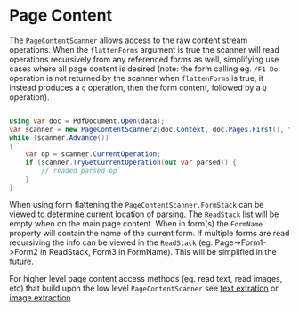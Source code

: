 # Page Content

The `PageContentScanner` allows access to the raw content stream operations. When the `flattenForms` argument is true the scanner will read operations recursively from any referenced forms as well, simplifying use cases where all page content is desired (note: the form calling eg. `/F1 Do` operation is not returned by the scanner when `flattenForms` is true, it instead produces a `q` operation, then the form content, followed by a `Q` operation).

```csharp

using var doc = PdfDocument.Open(data);
var scanner = new PageContentScanner2(doc.Context, doc.Pages.First(), flattenForms: true);
while (scanner.Advance())
{
    var op = scanner.CurrentOperation;
    if (scanner.TryGetCurrentOperation(out var parsed)) {
        // readed parsed op
    }
}
```

When using form flattening the `PageContentScanner.FormStack` can be viewed to determine current location of parsing. The `ReadStack` list will be empty when on the main page content. When in form(s) the `FormName` property will contain the name of the current form. If multiple forms are read recursiving the info can be viewed in the `ReadStack` (eg. Page->Form1->Form2 in ReadStack, Form3 in FormName). This will be simplified in the future.

For higher level page content access methods (eg. read text, read images, etc) that build upon the low level `PageContentScanner` see [text extration](text_extraction.md) or [image extraction](image_extraction.md)
